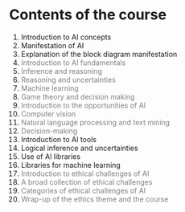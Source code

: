 Contents of the course
============


<style>
  span.gr { color: grey;  }
</style>

1. Introduction to AI concepts
1. Manifestation of AI
1. Explanation of the block diagram manifestation
1. <span class="gr">Introduction to AI fundamentals</span>
1. <span class="gr">Inference and reasoning</span>
1. <span class="gr">Reasoning and uncertainties</span>
1. <span class="gr">Machine learning</span>
1. <span class="gr">Game theory and decision making</span>
1. <span class="gr">Introduction to the opportunities of AI</span>
1. <span class="gr">Computer vision</span>
1. <span class="gr">Natural language processing and text mining</span>
1. <span class="gr">Decision-making</span>
1. Introduction to AI tools
1. Logical inference and uncertainties
1. Use of AI libraries
1. Libraries for machine learning
1. <span class="gr">Introduction to ethical challenges of AI</span>
1. <span class="gr">A broad collection of ethical challenges</span>
1. <span class="gr">Categories of ethical challenges of AI</span>
1. <span class="gr">Wrap-up of the ethics theme and the course</span>

